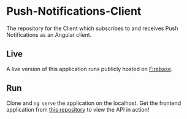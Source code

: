# Push-Notifications-Client
The repository for the Client which subscribes to and receives Push Notifications as an Angular client.

## Live
A live version of this application runs publicly hosted on [Firebase](https://angular-pushy.web.app/).

## Run
Clone and `ng serve` the application on the localhost. 
Get the frontend application from [this repository](https://github.com/RenaudVancoillie/Push-Notifications-Server) to view the API in action!
